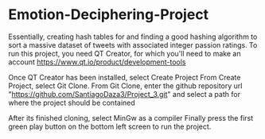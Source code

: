 # Emotion-Deciphering-Project
Essentially, creating hash tables for and finding a good hashing algorithm to sort a massive dataset of tweets with associated integer passion ratings.
To run this project, you need QT Creator, for which you'll need to make an account
https://www.qt.io/product/development-tools


Once QT Creator has been installed, select Create Project
From Create Project, select Git Clone.
From Git Clone, enter the github repository url "https://github.com/SantiagoDaza3/Project_3.git" and select a path for where the project should be contained

After its finished cloning, select MinGw as a compiler
Finally press the first green play button on the bottom left screen to run the project.